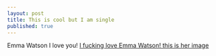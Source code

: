```yaml
---
layout: post
title: This is cool but I am single
published: true
---
```

Emma Watson I love you!
[I fucking love Emma Watson! this is her image](https://caknowledge.com/wp-content/uploads/2020/04/Emma-Watson-Net-Wealth.jpg)
